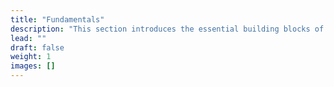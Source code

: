 ```yaml
---
title: "Fundamentals"
description: "This section introduces the essential building blocks of ETLBox, providing generic, multi-purpose examples that demonstrate the core concepts and data flow patterns."
lead: ""
draft: false
weight: 1
images: []
---
```

